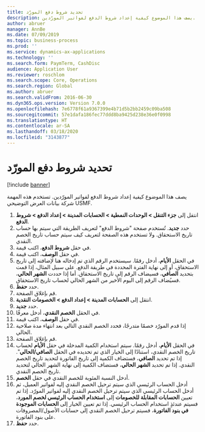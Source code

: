 ```yaml
---
title: ‏‫تحديد شروط دفع المورّد‬
description: يصف هذا الموضوع كيفية إعداد شروط الدفع لفواتير المورّدين.
author: abruer
manager: AnnBe
ms.date: 07/09/2019
ms.topic: business-process
ms.prod: ''
ms.service: dynamics-ax-applications
ms.technology: ''
ms.search.form: PaymTerm, CashDisc
audience: Application User
ms.reviewer: roschlom
ms.search.scope: Core, Operations
ms.search.region: Global
ms.author: abruer
ms.search.validFrom: 2016-06-30
ms.dyn365.ops.version: Version 7.0.0
ms.openlocfilehash: 7e6778f61a9367399e4b71d5b2bb2459c09ba508
ms.sourcegitcommit: 57e1dafa186fec77ddd8ba9425d238e36e0f0998
ms.translationtype: HT
ms.contentlocale: ar-SA
ms.lasthandoff: 03/18/2020
ms.locfileid: "3143877"
---
```

# <a name="define-vendor-payment-terms"></a>‏‫تحديد شروط دفع المورّد‬

[!include [banner](../../includes/banner.md)]

يصف هذا الموضوع كيفية إعداد شروط الدفع لفواتير المورّدين. تستخدم هذه المهمة شركة بيانات العرض التوضيحي USMF.

1. انتقل إلى **جزء التنقل > الوحدات النمطية > الحسابات المدينة > إعداد الدفع‬ > شروط الدفع**.
2. حدد **جديد**. تُستخدم صفحة "شروط الدفع" لتعريف الطريقة التي سيتم بها حساب تاريخ الاستحقاق. ولا تستخدم هذه الصفحة لتعريف كيف سيتم حساب تاريخ الخصم النقدي.  
3. في حقل **شروط الدفع**، اكتب قيمة.
4. في حقل **الوصف**، اكتب قيمة.
5. في الحقل **الأيام**، أدخل رقمًا. سيستخدم الرقم الذي تم إدخاله هنا لإضافته إلى تاريخ الاستحقاق، أو إلى نهاية الفترة المحددة في طريقة الدفع. على سبيل المثال، إذا قمت بتحديد **الصافي**، فسيضاف الرقم إلى تاريخ الاستحقاق. أما إذا حددت **الشهر الحالي**، فسيُضاف الرقم إلى اليوم الأخير من الشهر الحالي لحساب تاريخ الاستحقاق.  
6. حدد **حفظ**.
7. قم بإغلاق الصفحة.
8. انتقل إلى **الحسابات المدينة > إعداد الدفع > الخصومات النقدية**‬‬.
9. حدد **جديد**.
10. في الحقل **الخصم النقدي**، أدخل معرفًا.
11. في حقل **الوصف**، اكتب قيمة.
12. إذا قدم المورّد خصمًا متدرجًا، فحدد الخصم النقدي التالي بعد انتهاء مدة صلاحية الحالي.
13. قم بإغلاق الصفحة.
14. في الحقل **الأيام**، أدخل رقمًا. سيتم استخدام الكمية المدخلة في حقل **الأيام** لحساب تاريخ الخصم النقدي، استنادًا إلى الخيار الذي تم تحديده في الحقل **الصافي/الحالي**‬". إذا تم تحديد **الصافي**، فستضاف الكمية إلى تاريخ الفاتورة لتحديد تاريخ الخصم النقدي. إذا تم تحديد **الشهر الحالي**، فستضاف الكمية إلى نهاية الشهر الحالي لتحديد تاريخ الخصم النقدي.  
15. أدخل النسبة المئوية للخصم النقدي في حقل **الخصم**. 
16. أدخل الحساب الرئيسي الذي سيتم ترحيل الخصم النقدي إليه لفواتير العميل، ثم أدخل الحساب الرئيسي الذي سيتم ترحيل الخصم النقدي إليه لفواتير المورّد. إذا تم تعيين **الحسابات المقابلة للخصومات** إلى **استخدام الحساب الرئيسي لخصم المورد**، فسيتم عندئذٍ استخدام الحساب الرئيسي. إذا تم تعيين الخيار إلى **الحسابات الموجودة في بنود الفاتورة**، فسيتم ترحيل الخصم النقدي إلى حسابات الأصول/المصروفات على بنود الفاتورة.  
17. حدد **حفظ**.

